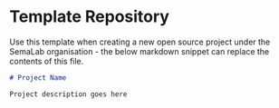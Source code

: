 # Template Repository

Use this template when creating a new open source project under the SemaLab organisation - the below markdown snippet can replace the contents of this file.

```md
# Project Name

Project description goes here
```
